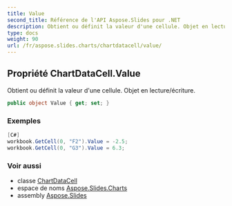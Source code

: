 ```yaml
---
title: Value
second_title: Référence de l'API Aspose.Slides pour .NET
description: Obtient ou définit la valeur d'une cellule. Objet en lecture/écriture.
type: docs
weight: 90
url: /fr/aspose.slides.charts/chartdatacell/value/
---
```


## Propriété ChartDataCell.Value

Obtient ou définit la valeur d'une cellule. Objet en lecture/écriture.

```csharp
public object Value { get; set; }
```

### Exemples

```csharp
[C#]
workbook.GetCell(0, "F2").Value = -2.5;
workbook.GetCell(0, "G3").Value = 6.3;
```

### Voir aussi

* classe [ChartDataCell](../../chartdatacell)
* espace de noms [Aspose.Slides.Charts](../../chartdatacell)
* assembly [Aspose.Slides](../../../)

<!-- NE PAS ÉDITER : généré par xmldocmd pour Aspose.Slides.dll -->